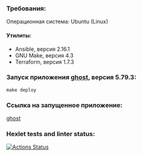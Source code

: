 ### Требования:
Операционная система: Ubuntu (Linux)
#### Утилиты:
- Ansible, версия 2.16.1
- GNU Make, версия 4.3
- Terraform, версия 1.7.3

### Запуск приложения [ghost](https://hub.docker.com/_/ghost), версия 5.79.3:
```commandline
make deploy
```
### Ссылка на запущенное приложение:
[ghost](http://zhedev.ru)

### Hexlet tests and linter status:
[![Actions Status](https://github.com/zhedevops/devops-for-programmers-project-77/actions/workflows/hexlet-check.yml/badge.svg)](https://github.com/zhedevops/devops-for-programmers-project-77/actions)